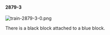 #### 2879-3
![train-2879-3-0.png](https://github.com/lil-lab/nlvr/raw/master/nlvr/train/images/69/train-2879-3-0.png "train-2879-3-0.png")

There is a black block attached to a blue block.